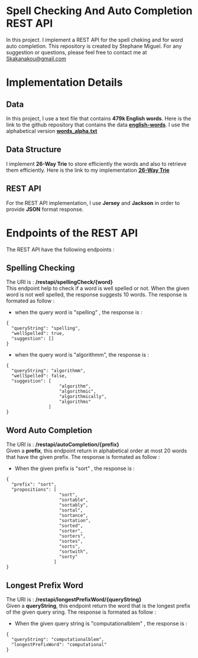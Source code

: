# Spell Checking And Auto Completion REST API
In this project. I implement a REST API for the spell cheking and for word auto completion. 
This repository is created by Stephane Miguel. For any suggestion or questions, please feel free to contact me at Skakanakou@gmail.com

# Implementation Details
## Data
In this project, I use a text file that contains **479k English words**. Here is the link to the github repository that contains the data [**english-words**](https://github.com/dwyl/english-words). I use the alphabetical version [**words_alpha.txt**](https://github.com/dwyl/english-words/blob/master/words_alpha.txt)

## Data Structure
I implement **26-Way Trie** to store efficiently the words and also to retrieve them efficiently. Here is the link to my implementation [**26-Way Trie**](https://github.com/MiguelSteph/SpellCheckingAndAutoCompletionAPI/blob/master/SpellCheckingAndAutoCompletion/src/main/java/com/spell/dao/RWayTrie.java)

## REST API
For the REST API implementation, I use **Jersey** and **Jackson** in order to provide **JSON** format response. 

# Endpoints of the REST API
The REST API have the following endpoints : 
## Spelling Checking
The URI is  : **/restapi/spellingCheck/{word}** <br>
This endpoint help to check if a word is well spelled or not. When the given word is not well spelled, the response suggests 10 words.
The response is formated as follow : 

- when the query word is  "spelling" , the response is : 

```
{
  "queryString": "spelling",
  "wellSpelled": true,
  "suggestion": []
}
```

- when the query word is "algorithmm", the response is : 

```
{
  "queryString": "algorithmm",
  "wellSpelled": false,
  "suggestion": [
				    "algorithm",
				    "algorithmic",
				    "algorithmically",
				    "algorithms"
			    ]
}
```
## Word Auto Completion
The URI is : **/restapi/autoCompletion/{prefix}** <br>
Given a **prefix**, this endpoint return in alphabetical order at most 20 words that have the given prefix.
The response is formated as follow : 

- When the given prefix is "sort" , the response is :

```
{
  "prefix": "sort",
  "propositions": [
				    "sort",
				    "sortable",
				    "sortably",
				    "sortal",
				    "sortance",
				    "sortation",
				    "sorted",
				    "sorter",
				    "sorters",
				    "sortes",
				    "sorts",
				    "sortwith",
				    "sorty"
				  ]
}
```

## Longest Prefix Word
The URI is : **/restapi/longestPrefixWord/{queryString}** <br>
Given a **queryString**, this endpoint return the word that is the longest prefix of the given query sring.
The response is formated as follow : 

- When the given query string is "computationalblem" , the response is : 

```
{
  "queryString": "computationalblem",
  "longestPrefixWord": "computational"
}
```
